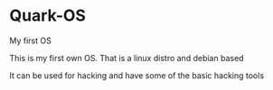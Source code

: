 # Quark-OS
My first OS

This is my first own OS.
That is a linux distro and debian based

It can be used for hacking and have some of the basic hacking tools

